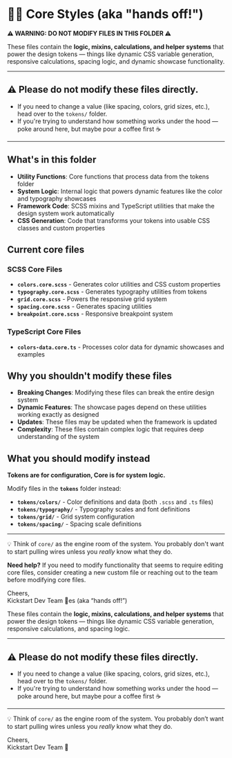 # 👨‍🔧 Core Styles (aka "hands off!")

**⚠️ WARNING: DO NOT MODIFY FILES IN THIS FOLDER ⚠️**

These files contain the **logic, mixins, calculations, and helper systems** that power the design tokens — things like dynamic CSS variable generation, responsive calculations, spacing logic, and dynamic showcase functionality.

---

## ⚠️ Please do not modify these files directly.

- If you need to change a value (like spacing, colors, grid sizes, etc.), head over to the `tokens/` folder.
- If you're trying to understand how something works under the hood — poke around here, but maybe pour a coffee first ☕️

---

## What's in this folder

- **Utility Functions**: Core functions that process data from the tokens folder
- **System Logic**: Internal logic that powers dynamic features like the color and typography showcases
- **Framework Code**: SCSS mixins and TypeScript utilities that make the design system work automatically
- **CSS Generation**: Code that transforms your tokens into usable CSS classes and custom properties

## Current core files

### SCSS Core Files

- **`colors.core.scss`** - Generates color utilities and CSS custom properties
- **`typography.core.scss`** - Generates typography utilities from tokens
- **`grid.core.scss`** - Powers the responsive grid system
- **`spacing.core.scss`** - Generates spacing utilities
- **`breakpoint.core.scss`** - Responsive breakpoint system

### TypeScript Core Files

- **`colors-data.core.ts`** - Processes color data for dynamic showcases and examples

## Why you shouldn't modify these files

- **Breaking Changes**: Modifying these files can break the entire design system
- **Dynamic Features**: The showcase pages depend on these utilities working exactly as designed
- **Updates**: These files may be updated when the framework is updated
- **Complexity**: These files contain complex logic that requires deep understanding of the system

## What you should modify instead

**Tokens are for configuration, Core is for system logic.**

Modify files in the **`tokens`** folder instead:

- **`tokens/colors/`** - Color definitions and data (both `.scss` and `.ts` files)
- **`tokens/typography/`** - Typography scales and font definitions
- **`tokens/grid/`** - Grid system configuration
- **`tokens/spacing/`** - Spacing scale definitions

---

💡 Think of `core/` as the engine room of the system. You probably don't want to start pulling wires unless you _really_ know what they do.

**Need help?** If you need to modify functionality that seems to require editing core files, consider creating a new custom file or reaching out to the team before modifying core files.

Cheers,  
Kickstart Dev Team 🚀es (aka “hands off!”)

These files contain the **logic, mixins, calculations, and helper systems** that power the design tokens — things like dynamic CSS variable generation, responsive calculations, and spacing logic.

---

## ⚠️ Please do not modify these files directly.

- If you need to change a value (like spacing, colors, grid sizes, etc.), head over to the `tokens/` folder.
- If you're trying to understand how something works under the hood — poke around here, but maybe pour a coffee first ☕️

---

💡 Think of `core/` as the engine room of the system. You probably don’t want to start pulling wires unless you _really_ know what they do.

Cheers,  
Kickstart Dev Team 🚀
